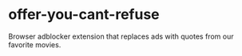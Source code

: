 # offer-you-cant-refuse
Browser adblocker extension that replaces ads with quotes from our favorite movies.
